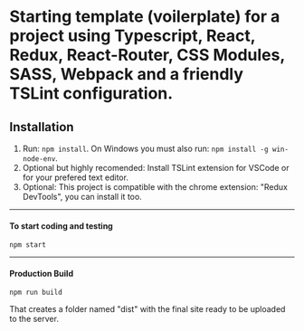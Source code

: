 # Starting template (voilerplate) for a project using Typescript, React, Redux, React-Router, CSS Modules, SASS, Webpack and a friendly TSLint configuration.

## Installation

1) Run: `npm install`. On Windows you must also run: `npm install -g win-node-env`.
2) Optional but highly recomended: Install TSLint extension for VSCode or for your prefered text editor.
3) Optional: This project is compatible with the chrome extension: "Redux DevTools", you can install it too.

----
#### To start coding and testing
```
npm start
```
----
#### Production Build
```
npm run build
```
That creates a folder named "dist" with the final site ready to be uploaded to the server.
